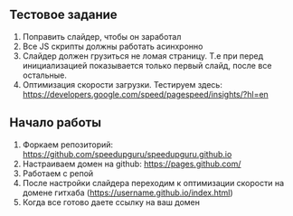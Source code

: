 Тестовое задание
-----------------------------------

1) Поправить слайдер, чтобы он заработал
2) Все JS скрипты должны работать асинхронно
3) Слайдер должен грузиться не ломая страницу. Т.е при перед инициализацией показывается только первый слайд, после все остальные.
4) Оптимизация скорости загрузки. Тестируем здесь: https://developers.google.com/speed/pagespeed/insights/?hl=en


Начало работы
-----------------------------------

1) Форкаем репозиторий: https://github.com/speedupguru/speedupguru.github.io
2) Настраиваем домен на github: https://pages.github.com/
3) Работаем с репой
4) После настройки слайдера переходим к оптимизации скорости на домене гитхаба (https://username.github.io/index.html)
5) Когда все готово даете ссылку на ваш домен